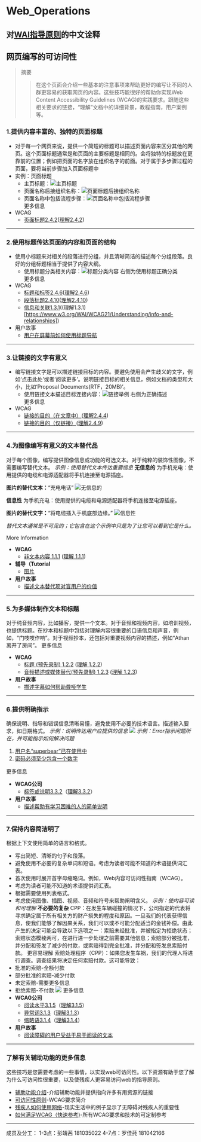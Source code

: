 # Web_Operations   
## 对[WAI指导原则](https://www.w3.org/WAI/tips/writing/)的中文诠释
## 网页编写的可访问性
> 摘要
>> 在这个页面会介绍一些基本的注意事项来帮助更好的编写让不同的人群更容易的获取网页的内容。这些技巧能很好的帮助你实现Web Content Accessibility Guidelines (WCAG)的实践要求。跟随这些相关要求的链接，“理解”文档中的详细背景，教程指南，用户案例等。
### 1.提供内容丰富的、独特的页面标题
* 对于每一个网页来说，提供一个简短的标题可以描述页面内容来区分其他的网页。这个页面标题通常是和页面的主要标题是相同的。会将独特的标题放在更靠前的位置；例如把页面的名字放在组织名字的前面。对于属于多步骤过程的页面，要将当前步骤加入页面标题中
* 实例：页面标题
  * 主页标题：![主页标题](https://github.com/Pjx759/Web_Operations/blob/master/photo/titles/title1.png)
  * 页面名称后接组织名称：![页面标题后接组织名称](https://github.com/Pjx759/Web_Operations/blob/master/photo/titles/title1-2.png)
  * 页面名称中包括流程步骤：![页面名称中包括流程步骤](https://github.com/Pjx759/Web_Operations/blob/master/photo/titles/title1-3.png)  
更多信息
* WCAG
  * [页面标题2.4.2](https://www.w3.org/WAI/WCAG21/quickref/#page-titled)([理解2.4.2](https://www.w3.org/WAI/WCAG21/Understanding/page-titled))
***
### 2.使用标题传达页面的内容和页面的结构
* 使用小标题来对相关的段落进行分组，并且清晰简洁的描述每个分组段落。良好的分组标题相当于提供了内容大纲。
  * 使用标题分类相关内容：![标题分类内容](https://github.com/Pjx759/Web_Operations/blob/master/photo/titles/title2.png)  右侧为使用标题正确分类  
更多信息
* WCAG
  * [标题和标签2.4.6](https://www.w3.org/WAI/WCAG21/quickref/#headings-and-labels)([理解2.4.6](https://www.w3.org/WAI/WCAG21/Understanding/headings-and-labels))
  * [段落标题2.4.10](https://www.w3.org/WAI/WCAG21/quickref/#section-headings)([理解2.4.10](https://www.w3.org/WAI/WCAG21/Understanding/section-headings))
  * [信息和关联1.3.1](https://www.w3.org/WAI/WCAG21/quickref/#info-and-relationships)((理解1.3.1)[https://www.w3.org/WAI/WCAG21/Understanding/info-and-relationships])
* 用户故事
  * [用户在屏幕前如何使用标题导航](https://www.w3.org/WAI/people-use-web/user-stories/#accountant)
***
### 3.让链接的文字有意义
* 编写链接文字是可以描述链接目标的内容。要避免使用会产生歧义的文字，例如‘点击此处’或者‘阅读更多’。说明链接目标的相关信息，例如文档的类型和大小，比如‘Proposal Documents(RTF，20MB)’。
  * 使用链接文本描述目标连接内容：![链接举例](https://github.com/Pjx759/Web_Operations/blob/master/photo/titles/title3.png)  右侧为正确描述  
更多信息
* WCAG
  * [链接的目的（在文章中）](https://www.w3.org/WAI/WCAG21/quickref/#link-purpose-in-context)([理解2.4.4](https://www.w3.org/WAI/WCAG21/Understanding/link-purpose-in-context))
  * [链接的目的（仅链接）](https://www.w3.org/WAI/WCAG21/quickref/#link-purpose-link-only)([理解2.4.9](https://www.w3.org/WAI/WCAG21/Understanding/link-purpose-link-only))
***
### 4.为图像编写有意义的文本替代品
对于每个图像，编写提供图像信息或功能的可选文本。对于纯粹的装饰性图像，不需要编写替代文本。
*示例：使用替代文本传达重要信息*
**无信息的**
为手机充电：使用提供的电缆和电源适配器将手机连接至电源插座。

**图片的替代文本：**“充电电话”
![无信息的](https://github.com/Luojiachunaaa/Web-operation-and-management/blob/master/images/point4.png)

**信息性**
为手机充电：使用提供的电缆和电源适配器将手机连接至电源插座。

**图片的替代文字：**“将电缆插入手机底部边缘。”
![信息性](https://github.com/Luojiachunaaa/Web-operation-and-management/blob/master/images/point4.png)

*替代文本通常是不可见的；它包含在这个示例中只是为了让您可以看到它是什么。*

More Information
* **WCAG**
    + [非文本内容 1.1.1](https://www.w3.org/WAI/WCAG21/quickref/#non-text-content) ([理解 1.1.1](https://www.w3.org/WAI/WCAG21/Understanding/non-text-content))     
* **辅导（Tutorial**
    + [图片](https://www.w3.org/WAI/tutorials/images/)    
* **用户故事**
    + [描述文本替代项对盲用户的价值](https://www.w3.org/WAI/people-use-web/user-stories/#accountant)
---    
### 5.为多媒体制作文本和标题
对于纯音频内容，比如播客，提供一个文本。对于音频和视频内容，如培训视频，也提供标题。在抄本和标题中包括对理解内容很重要的口语信息和声音，例如，“门吱吱作响”。对于视频抄本，还包括对重要视频内容的描述，例如“Athan离开了房间”。
更多信息
* **WCAG**
    + [标题 (预先录制) 1.2.2](https://www.w3.org/WAI/WCAG21/quickref/#captions-prerecorded) ([理解 1.2.2](https://www.w3.org/WAI/WCAG21/Understanding/captions-prerecorded))
    + [音频描述或媒体替代(预先录制) 1.2.3](https://www.w3.org/WAI/WCAG21/quickref/#audio-description-or-media-alternative-prerecorded) ([理解 1.2.3](https://www.w3.org/WAI/WCAG21/Understanding/audio-description-or-media-alternative-prerecorded))
* **用户故事**
    + [描述字幕如何帮助聋哑学生](https://www.w3.org/WAI/people-use-web/user-stories/#onlinestudent)
---
### 6.提供明确指示
确保说明、指导和错误信息清晰易懂，避免使用不必要的技术语言。描述输入要求，如日期格式。
*示例：说明传达用户应提供的信息*
![](https://github.com/Luojiachunaaa/Web-operation-and-management/blob/master/images/point6.png)
*示例：Error指示问题所在，并可能指示如何解决问题*
1. [用户名“superbear”已在使用中](https://www.w3.org/WAI/tips/writing/#)
2. [密码必须至少包含一个数字]()

更多信息
* **WCAG公司**
    + [标签或说明3.3.2](https://www.w3.org/WAI/WCAG21/quickref/#labels-or-instructions)（[理解3.3.2](https://www.w3.org/WAI/WCAG21/Understanding/labels-or-instructions)）
* **用户故事**
    + [描述帮助有学习困难的人的简单说明](https://www.w3.org/WAI/people-use-web/user-stories/#supermarketassistant)
---   
### 7.保持内容简洁明了
根据上下文使用简单的语言和格式。
* 写出简短、清晰的句子和段落。
* 避免使用不必要的复杂单词和短语。考虑为读者可能不知道的术语提供词汇表。
* 首次使用时展开首字母缩略词。例如，Web内容可访问性指南（WCAG）。
* 考虑为读者可能不知道的术语提供词汇表。
* 根据需要使用列表格式。
* 考虑使用图像、插图、视频、音频和符号来帮助阐明含义。
*示例：使内容可读和可理解*
**不必要的复杂**
CPP：在发生车辆碰撞的情况下，公司指定的代表将寻求确定属于所有相关方的财产损失的程度和原因。一旦我们的代表获得信息，使我们能够了解因果关系，我们可以或不可能分配适当的金钱补偿。由此产生的决定可能会导致以下选项之一：索赔未经批准，并被指定为拒绝状态；索赔状态模棱两可，在进行进一步处理之前需要其他信息；索赔部分被批准，并分配和签发了减少的付款，或索赔得到完全批准，并分配和签发总索赔付款。
更容易理解
索赔处理程序（CPP）：如果您发生车祸，我们的代理人将进行调查。调查结果将决定任何索赔付款。这可能导致：
* 批准的索赔-全额付款
* 部分批准的索赔-减少付款
* 未定索赔-需要更多信息
* 拒绝索赔-不付款
![](https://github.com/Luojiachunaaa/Web-operation-and-management/blob/master/images/point7.png)
更多信息
* **WCAG公司**
    + [阅读水平3.1.5](https://www.w3.org/WAI/WCAG21/quickref/#reading-level)（[理解3.1.5](https://www.w3.org/WAI/WCAG21/Understanding/reading-level)）
    + [异常词3.1.3](https://www.w3.org/WAI/WCAG21/quickref/#unusual-words)（[理解3.1.3](https://www.w3.org/WAI/WCAG21/Understanding/unusual-words)）
    + [缩略语3.1.4](https://www.w3.org/WAI/WCAG21/quickref/#abbreviations)（[理解3.1.4](https://www.w3.org/WAI/WCAG21/Understanding/abbreviations)）
* **用户故事**
    + [阅读障碍的用户受益于易于阅读的文本](https://www.w3.org/WAI/people-use-web/user-stories/#classroomstudent)
---   
### 了解有关辅助功能的更多信息
这些技巧是您需要考虑的一些事情，以实现web可访问性。以下资源有助于您了解为什么可访问性很重要，以及使残疾人更容易访问web的指导原则。
* [辅助功能介绍](https://www.w3.org/WAI/fundamentals/accessibility-intro/)-介绍辅助功能并提供指向许多有用资源的链接
* [可访问性原则](https://www.w3.org/WAI/fundamentals/accessibility-intro/)-WCAG要求简介
* [残疾人如何使用网络](https://www.w3.org/WAI/people-use-web/)-现实生活中的例子显示了无障碍对残疾人的重要性
* [如何满足WCAG（快速参考)](https://www.w3.org/WAI/WCAG21/quickref/)-所有WCAG要求和技术的可定制参考
***
成员及分工：
1-3点：彭靖茜 181035022
4-7点：罗佳莼 181042166
